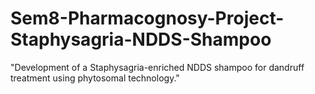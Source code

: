 # Sem8-Pharmacognosy-Project-Staphysagria-NDDS-Shampoo
"Development of a Staphysagria-enriched NDDS shampoo for dandruff treatment using phytosomal technology."
